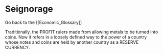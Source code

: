 # Seignorage

Go back to the [[Economic_Glossary]]


Traditionally, the PROFIT rulers made from allowing metals to be turned into coins. Now it refers in a loosely defined way to the power of a country whose notes and coins are held by another country as a RESERVE CURRENCY.

